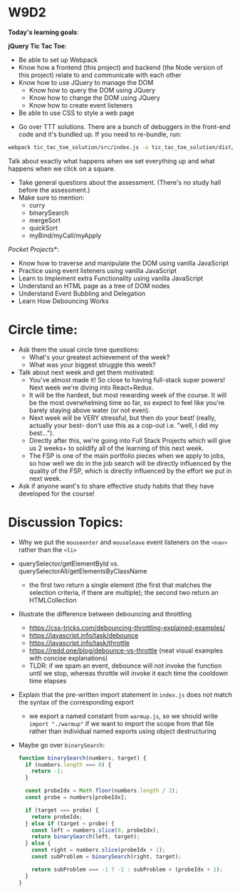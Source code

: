 # W9D2 
**Today's learning goals**:

**jQuery Tic Tac Toe**:
* Be able to set up Webpack
* Know how a frontend (this project) and backend (the Node version of this project) relate to and communicate with each other
* Know how to use JQuery to manage the DOM
  * Know how to query the DOM using JQuery
  * Know how to change the DOM using JQuery
  * Know how to create event listeners
* Be able to use CSS to style a web page

- Go over TTT solutions. There are a bunch of debuggers in the front-end code and it's bundled up. If you need to re-bundle, run:

```bash
webpack tic_tac_toe_solution/src/index.js -o tic_tac_toe_solution/dist/main.js --mode=development
```

  Talk about exactly what happens when we set everything up and what happens when we click on a square.

- Take general questions about the assessment. (There's no study hall before the assessment.)
- Make sure to mention:
    - curry
    - binarySearch
    - mergeSort
    - quickSort
    - myBind/myCall/myApply


*Pocket Projects**:
* Know how to traverse and manipulate the DOM using vanilla JavaScript
* Practice using event listeners using vanilla JavaScript
* Learn to Implement extra Functionality using vanilla JavaScript
* Understand an HTML page as a tree of DOM nodes
* Understand Event Bubbling and Delegation
* Learn How Debouncing Works

# Circle time: 
- Ask them the usual circle time questions: 
    - What's your greatest achievement of the week?
    - What was your biggest struggle this week?
- Talk about next week and get them motivated:
    - You've almost made it! So close to having full-stack super powers! Next week we're diving into React+Redux.
    - It will be the hardest, but most rewarding week of the course. It will be the most overwhelming time so far, so expect to feel like you're barely staying above water (or not even).
    - Next week will be VERY stressful, but then do your best! (really, actually your best- don't use this as a cop-out i.e. "well, I did my best...").
    - Directly after this, we're going into Full Stack Projects which will give us 2 weeks+ to solidify all of the learning of this next week.
    - The FSP is one of the main portfolio pieces when we apply to jobs, so how well we do in the job search will be directly influenced by the quality of the FSP, which is directly influenced by the effort we put in next week.
- Ask if anyone want's to share effective study habits that they have developed for the course! 

# Discussion Topics: 
- Why we put the `mouseenter` and `mouseleave` event listeners on the `<nav>` rather than the `<li>`
  
- querySelector/getElementById vs. querySelectorAll/getElementsByClassName
  + the first two return a single element (the first that matches the selection criteria, if there are multiple); the second two return an HTMLCollection
  
- Illustrate the difference between debouncing and throttling
  + https://css-tricks.com/debouncing-throttling-explained-examples/
  + https://javascript.info/task/debounce
  + https://javascript.info/task/throttle
  + https://redd.one/blog/debounce-vs-throttle (neat visual examples with concise explanations)
  + TLDR: if we spam an event, debounce will not invoke the function until we stop, whereas throttle will invoke it each time the cooldown time elapses

- Explain that the pre-written import statement in `index.js` does not match the syntax of the corresponding export
  + we export a named constant from `warmup.js`, so we should write `import "./warmup"` if we want to import the scope from that file rather than individual named exports using object destructuring 



- Maybe go over `binarySearch`:

  ```js
  function binarySearch(numbers, target) {
    if (numbers.length === 0) {
      return -1;
    }

    const probeIdx = Math.floor(numbers.length / 2);
    const probe = numbers[probeIdx];

    if (target === probe) {
      return probeIdx;
    } else if (target < probe) {
      const left = numbers.slice(0, probeIdx);
      return binarySearch(left, target);
    } else {
      const right = numbers.slice(probeIdx + 1);
      const subProblem = binarySearch(right, target);

      return subProblem === -1 ? -1 : subProblem + (probeIdx + 1);
    }
  }
  ```
